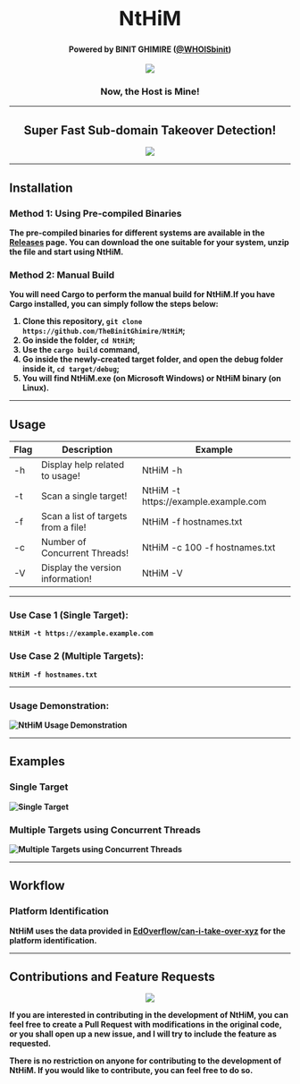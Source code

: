 <h1 align="center" style="font-size:36px;font-weight:bold;"> NtHiM</h1>
<h4 align="center"> <strong>Powered by BINIT GHIMIRE (<a href='https://twitter.com/WHOISbinit' target="_blank">@WHOISbinit</a>)</strong></h4>
<p align="center"> <img src="https://github.com/TheBinitGhimire/NtHiM/blob/main/src/screenshot.png"/></p>
<h3 align="center"><strong>N<strong>ow, <strong>t</strong>he <strong>H</strong>ost <strong>i</strong>s <strong>M</strong>ine!</h3>
<hr/>
<h2 align="center">Super Fast Sub-domain Takeover Detection!</h2>
<p align="center"> <a href="https://www.rust-lang.org/" target="_blank"><img src="https://ForTheBadge.com/images/badges/made-with-rust.svg"/></a></p>
<hr>
<h2 id="installation">Installation</h2>
<h3 id="method-1-using-pre-compiled-binaries">Method 1: Using Pre-compiled Binaries</h3>
<p>The pre-compiled binaries for different systems are available in the <a href="https://github.com/TheBinitGhimire/NtHiM/releases"><strong>Releases</strong></a> page. You can download the one suitable for your system, unzip the file and start using NtHiM.</p>
<h3 id="method-2-manual-build">Method 2: Manual Build</h3>
<p>You will need Cargo to perform the manual build for NtHiM.If you have Cargo installed, you can simply follow the steps below:</p>
<ol>
   <li>Clone this repository, <code>git clone https://github.com/TheBinitGhimire/NtHiM</code>;</li>
   <li>Go inside the folder, <code>cd NtHiM</code>;</li>
   <li>Use the <code>cargo build</code> command,</li>
   <li>Go inside the newly-created <strong>target</strong> folder, and open the <strong>debug</strong> folder inside it, <code>cd target/debug</code>;</li>
   <li>You will find <strong>NtHiM.exe</strong> (on Microsoft Windows) or <strong>NtHiM</strong> binary (on Linux).</li>
</ol>
<hr>
<h2 id="usage">Usage</h2>
<table>
   <thead>
      <tr>
         <th>Flag</th>
         <th>Description</th>
         <th>Example</th>
      </tr>
   </thead>
   <tbody>
      <tr>
         <td>-h</td>
         <td>Display help related to usage!</td>
         <td>NtHiM -h</td>
      </tr>
      <tr>
         <td>-t</td>
         <td>Scan a single target!</td>
         <td>NtHiM -t https://example.example.com</td>
      </tr>
      <tr>
         <td>-f</td>
         <td>Scan a list of targets from a file!</td>
         <td>NtHiM -f hostnames.txt</td>
      </tr>
      <tr>
         <td>-c</td>
         <td>Number of Concurrent Threads!</td>
         <td>NtHiM -c 100 -f hostnames.txt</td>
      </tr>
      <tr>
         <td>-V</td>
         <td>Display the version information!</td>
         <td>NtHiM -V</td>
      </tr>
   </tbody>
</table>
<hr>
<h3 id="use-case-1-single-target-">Use Case 1 (Single Target):</h3>
<pre><code class="lang-bash">NtHiM -t <span class="hljs-string">https:</span><span class="hljs-comment">//example.example.com</span>
</code></pre>
<h3 id="use-case-2-multiple-targets-">Use Case 2 (Multiple Targets):</h3>
<pre><code class="lang-bash">NtHiM <span class="hljs-_">-f</span> hostnames.txt
</code></pre>
<hr>
<h3 id="usage-demonstration-">Usage Demonstration:</h3>
<p><img src="https://github.com/TheBinitGhimire/NtHiM/blob/main/src/demonstration.gif" alt="NtHiM Usage Demonstration"></p>
<hr>
<h2 id="examples">Examples</h2>
<h3 id="single-target">Single Target</h3>
<p><img src="https://github.com/TheBinitGhimire/NtHiM/blob/main/src/example1.png" alt="Single Target"></p>
<h3 id="multiple-targets-using-concurrent-threads">Multiple Targets using Concurrent Threads</h3>
<p><img src="https://github.com/TheBinitGhimire/NtHiM/blob/main/src/example2.png" alt="Multiple Targets using Concurrent Threads"></p>
<hr>
<h2 id="workflow">Workflow</h2>
<h3 id="platform-identification">Platform Identification</h3>
<p><strong>NtHiM</strong> uses the data provided in <strong><a href="https://github.com/EdOverflow/can-i-take-over-xyz">EdOverflow/can-i-take-over-xyz</a></strong> for the platform identification.</p>
<hr>
<h2 id="contributions-and-feature-requests">Contributions and Feature Requests</h2>
<p align="center"> <a href="https://github.com/TheBinitGhimire/NtHiM/pulls"><img src="https://img.shields.io/badge/PRs-welcome-brightgreen.svg?style=flat-square"/></a></p>
<p>If you are interested in contributing in the development of <strong>NtHiM</strong>, you can feel free to create a <strong>Pull Request</strong> with modifications in the original code, or you shall open up a new <strong>issue</strong>, and I will try to include the feature as requested.</p>
<p>There is no restriction on anyone for contributing to the development of <strong>NtHiM</strong>. If you would like to contribute, you can feel free to do so.</p>